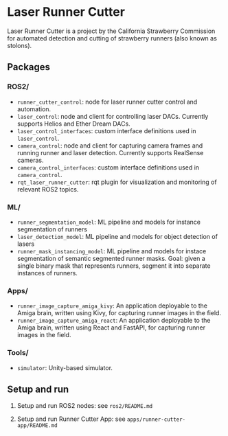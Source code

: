 # Laser Runner Cutter

Laser Runner Cutter is a project by the California Strawberry Commission for automated detection and cutting of strawberry runners (also known as stolons).

## Packages

### ROS2/

- `runner_cutter_control`: node for laser runner cutter control and automation.
- `laser_control`: node and client for controlling laser DACs. Currently supports Helios and Ether Dream DACs.
- `laser_control_interfaces`: custom interface definitions used in `laser_control`.
- `camera_control`: node and client for capturing camera frames and running runner and laser detection. Currently supports RealSense cameras.
- `camera_control_interfaces`: custom interface definitions used in `camera_control`.
- `rqt_laser_runner_cutter`: rqt plugin for visualization and monitoring of relevant ROS2 topics.

### ML/

- `runner_segmentation_model`: ML pipeline and models for instance segmentation of runners
- `laser_detection_model`: ML pipeline and models for object detection of lasers
- `runner_mask_instancing_model`: ML pipeline and models for instace segmentation of semantic segmented runner masks. Goal: given a single binary mask that represents runners, segment it into separate instances of runners.

### Apps/

- `runner_image_capture_amiga_kivy`: An application deployable to the Amiga brain, written using Kivy, for capturing runner images in the field.
- `runner_image_capture_amiga_react`: An application deployable to the Amiga brain, written using React and FastAPI, for capturing runner images in the field.

### Tools/

- `simulator`: Unity-based simulator.

## Setup and run

1.  Setup and run ROS2 nodes: see `ros2/README.md`

1.  Setup and run Runner Cutter App: see `apps/runner-cutter-app/README.md`
